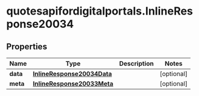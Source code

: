 # quotesapifordigitalportals.InlineResponse20034

## Properties

Name | Type | Description | Notes
------------ | ------------- | ------------- | -------------
**data** | [**InlineResponse20034Data**](InlineResponse20034Data.md) |  | [optional] 
**meta** | [**InlineResponse20033Meta**](InlineResponse20033Meta.md) |  | [optional] 


